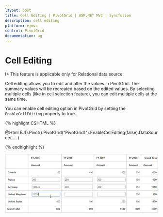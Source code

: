 ```yaml
---
layout: post
title: Cell Editing | PivotGrid | ASP.NET MVC | Syncfusion
description: cell editing
platform: ejmvc
control: PivotGrid
documentation: ug
---
```


# Cell Editing

I> This feature is applicable only for Relational data source.

Cell editing allows you to edit and alter the values in PivotGrid. The summary values will be recreated based on the edited values. By selecting multiple cells (like in cell selection feature), you can edit multiple cells at the same time.

You can enable cell editing option in PivotGrid by setting the `EnableCellEditing` property to true.

{% highlight CSHTML %}

@Html.EJ().Pivot().PivotGrid("PivotGrid1").EnableCellEditing(false).DataSource(.....)

{% endhighlight %}

![Cell editing in ASP NET MVC pivot grid control](Cell-Editing_images/celleditingclient.png)


